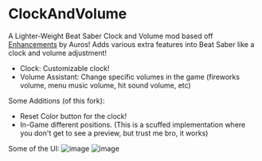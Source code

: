 # ClockAndVolume
A Lighter-Weight Beat Saber Clock and Volume mod based off [Enhancements](https://github.com/auros/enhancements) by Auros!
Adds various extra features into Beat Saber like a clock and volume adjustment!

* Clock: Customizable clock!
* Volume Assistant: Change specific volumes in the game (fireworks volume, menu music volume, hit sound volume, etc)

Some Additions (of this fork):
- Reset Color button for the clock!
- In-Game different positions. (This is a scuffed implementation where you don't get to see a preview, but trust me bro, it works)

Some of the UI:
![image](https://github.com/iPixelGalaxy/ClockAndVolume/assets/42526028/7bae1e57-083e-472a-b8cc-864be3b0735a)
![image](https://github.com/iPixelGalaxy/ClockAndVolume/assets/42526028/e7b6c5c7-f881-4bac-9b67-80ca747896ee)
